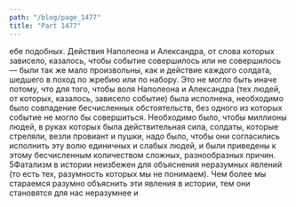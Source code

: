 ```yaml
---
path: "/blog/page_1477"
title: "Part 1477"
---
```


ебе подобных.
Действия Наполеона и Александра, от слова которых зависело, казалось, чтобы событие совершилось или не совершилось — были так же мало произвольны, как и действие каждого солдата, шедшего в поход по жребию или по набору. Это не могло быть иначе потому, что для того, чтобы воля Наполеона и Александра (тех людей, от которых, казалось, зависело событие) была исполнена, необходимо было совпадение бесчисленных обстоятельств, без одного из которых событие не могло бы совершиться. Необходимо было, чтобы миллионы людей, в руках которых была действительная сила, солдаты, которые стреляли, везли провиант и пушки, надо было, чтобы они согласились исполнить эту волю единичных и слабых людей, и были приведены к этому бесчисленным количеством сложных, разнообразных причин.
5Фатализм в истории неизбежен для объяснения неразумных явлений (то есть тех, разумность которых мы не понимаем). Чем более мы стараемся разумно объяснить эти явления в истории, тем они становятся для нас неразумнее и
